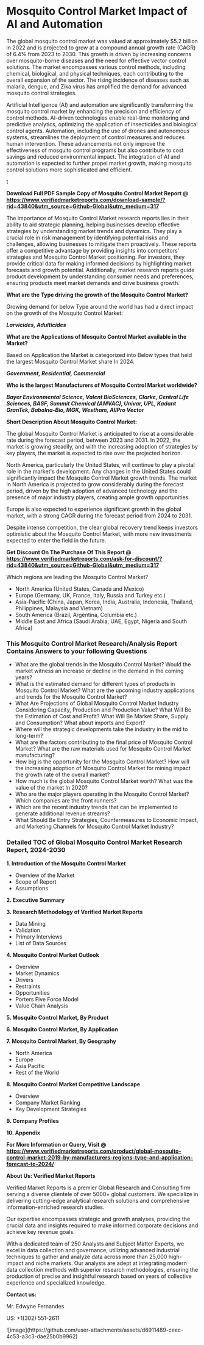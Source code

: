 <h1>Mosquito Control Market Impact of AI and Automation</h1><p>The global mosquito control market was valued at approximately $5.2 billion in 2022 and is projected to grow at a compound annual growth rate (CAGR) of 6.4% from 2023 to 2030. This growth is driven by increasing concerns over mosquito-borne diseases and the need for effective vector control solutions. The market encompasses various control methods, including chemical, biological, and physical techniques, each contributing to the overall expansion of the sector. The rising incidence of diseases such as malaria, dengue, and Zika virus has amplified the demand for advanced mosquito control strategies.</p><p>Artificial Intelligence (AI) and automation are significantly transforming the mosquito control market by enhancing the precision and efficiency of control methods. AI-driven technologies enable real-time monitoring and predictive analytics, optimizing the application of insecticides and biological control agents. Automation, including the use of drones and autonomous systems, streamlines the deployment of control measures and reduces human intervention. These advancements not only improve the effectiveness of mosquito control programs but also contribute to cost savings and reduced environmental impact. The integration of AI and automation is expected to further propel market growth, making mosquito control solutions more sophisticated and efficient.</p>t</p><p id="" class=""><strong>Download Full PDF Sample Copy of Mosquito Control Market Report @ <a href="https://www.verifiedmarketreports.com/download-sample/?rid=43840&utm_source=Github-Global&utm_medium=317" target="_blank">https://www.verifiedmarketreports.com/download-sample/?rid=43840&utm_source=Github-Global&utm_medium=317</a></strong></p><p>The importance of&nbsp;Mosquito Control Market research reports lies in their ability to aid strategic planning, helping businesses develop effective strategies by understanding market trends and dynamics. They play a crucial role in risk management by identifying potential risks and challenges, allowing businesses to mitigate them proactively. These reports offer a competitive advantage by providing insights into competitors' strategies and Mosquito Control Market positioning. For investors, they provide critical data for making informed decisions by highlighting market forecasts and growth potential. Additionally, market research reports guide product development by understanding consumer needs and preferences, ensuring products meet market demands and drive business growth.</p><p><strong>What are the&nbsp;Type driving the growth of the Mosquito Control Market?</strong></p><p id="" class="">Growing demand for below Type around the world has had a direct impact on the growth of the Mosquito Control Market:</p><em><strong>Larvicides, Adulticides</strong></em></p><strong>What are the&nbsp;Applications&nbsp;of Mosquito Control Market available in the Market?</strong></p><p id="" class="">Based on Application the Market is categorized into Below types that held the largest Mosquito Control Market share In 2024.</p><em><strong>Government, Residential, Commercial</strong></em></p><strong>Who is the largest Manufacturers of Mosquito Control Market worldwide?</strong></p><p><em><strong>Bayer Environmental Science, Valent BioSciences, Clarke, Central Life Sciences, BASF, Summit Chemical (AMVAC), Univar, UPL, Kadant GranTek, Babolna-Bio, MGK, Westham, AllPro Vector</strong></em></p><p id="" class=""><strong>Short Description About Mosquito Control Market:</strong></p><p>The global Mosquito Control Market is anticipated to rise at a considerable rate during the forecast period, between 2023 and 2031. In 2022, the market is growing steadily, and with the increasing adoption of strategies by key players, the market is expected to rise over the projected horizon.</p><p>North America, particularly the United States, will continue to play a pivotal role in the market's development. Any changes in the United States could significantly impact the Mosquito Control Market growth trends. The market in North America is projected to grow considerably during the forecast period, driven by the high adoption of advanced technology and the presence of major industry players, creating ample growth opportunities.</p><p>Europe is also expected to experience significant growth in the global market, with a strong CAGR during the forecast period from 2024 to 2031.</p><p>Despite intense competition, the clear global recovery trend keeps investors optimistic about the Mosquito Control Market, with more new investments expected to enter the field in the future.</p><p id="" class=""><strong>Get Discount On The Purchase Of This Report @ <a href="https://www.verifiedmarketreports.com/ask-for-discount/?rid=43840&utm_source=Github-Global&utm_medium=317" target="_blank">https://www.verifiedmarketreports.com/ask-for-discount/?rid=43840&utm_source=Github-Global&utm_medium=317</a></strong></p>Which regions are leading the Mosquito Control Market?</p><ul><li>North America (United States, Canada and Mexico)</li><li>Europe (Germany, UK, France, Italy, Russia and Turkey etc.)</li><li>Asia-Pacific (China, Japan, Korea, India, Australia, Indonesia, Thailand, Philippines, Malaysia and Vietnam)</li><li>South America (Brazil, Argentina, Columbia etc.)</li><li>Middle East and Africa (Saudi Arabia, UAE, Egypt, Nigeria and South Africa)</li></ul><h3 id="" class="">This Mosquito Control Market Research/Analysis Report Contains Answers to your following Questions</h3><ul><li>What are the global trends in the Mosquito Control Market? Would the market witness an increase or decline in the demand in the coming years?</li><li>What is the estimated demand for different types of products in Mosquito Control Market? What are the upcoming industry applications and trends for the Mosquito Control Market?</li><li>What Are Projections of Global Mosquito Control Market Industry Considering Capacity, Production and Production Value? What Will Be the Estimation of Cost and Profit? What Will Be Market Share, Supply and Consumption? What about imports and Export?</li><li>Where will the strategic developments take the industry in the mid to long-term?</li><li>What are the factors contributing to the final price of Mosquito Control Market? What are the raw materials used for Mosquito Control Market manufacturing?</li><li>How big is the opportunity for the Mosquito Control Market? How will the increasing adoption of Mosquito Control Market for mining impact the growth rate of the overall market?</li><li>How much is the global Mosquito Control Market worth? What was the value of the market In 2020?</li><li>Who are the major players operating in the Mosquito Control Market? Which companies are the front runners?</li><li>Which are the recent industry trends that can be implemented to generate additional revenue streams?</li><li>What Should Be Entry Strategies, Countermeasures to Economic Impact, and Marketing Channels for Mosquito Control Market Industry?</li></ul><h3 id="" class="">Detailed TOC of Global Mosquito Control Market Research Report, 2024-2030</h3><p id="" class=""><strong>1. Introduction of the Mosquito Control Market</strong></p><ul><li>Overview of the Market</li><li>Scope of Report</li><li>Assumptions</li></ul><p id="" class=""><strong>2. Executive Summary</strong></p><p id="" class=""><strong>3. Research Methodology of Verified Market Reports</strong></p><ul><li>Data Mining</li><li>Validation</li><li>Primary Interviews</li><li>List of Data Sources</li></ul><p id="" class=""><strong>4. Mosquito Control Market Outlook</strong></p><ul><li>Overview</li><li>Market Dynamics</li><li>Drivers</li><li>Restraints</li><li>Opportunities</li><li>Porters Five Force Model</li><li>Value Chain Analysis</li></ul><p id="" class=""><strong>5. Mosquito Control Market, By Product</strong></p><p id="" class=""><strong>6. Mosquito Control Market, By Application</strong></p><p id="" class=""><strong>7. Mosquito Control Market, By Geography</strong></p><ul><li>North America</li><li>Europe</li><li>Asia Pacific</li><li>Rest of the World</li></ul><p id="" class=""><strong>8. Mosquito Control Market Competitive Landscape</strong></p><ul><li>Overview</li><li>Company Market Ranking</li><li>Key Development Strategies</li></ul><p id="" class=""><strong>9. Company Profiles</strong></p><p id="" class=""><strong>10. Appendix</strong></p><p id="" class=""><strong>For More Information or Query, Visit @ <a href="https://www.verifiedmarketreports.com/product/global-mosquito-control-market-2019-by-manufacturers-regions-type-and-application-forecast-to-2024/" target="_blank">https://www.verifiedmarketreports.com/product/global-mosquito-control-market-2019-by-manufacturers-regions-type-and-application-forecast-to-2024/</a></strong></p><p id="" class=""><strong>About Us: Verified Market Reports</strong></p><p id="" class="">Verified Market Reports is a premier Global Research and Consulting firm serving a diverse clientele of over 5000+ global customers. We specialize in delivering cutting-edge analytical research solutions and comprehensive information-enriched research studies.</p><p id="" class="">Our expertise encompasses strategic and growth analyses, providing the crucial data and insights required to make informed corporate decisions and achieve key revenue goals.</p><p id="" class="">With a dedicated team of 250 Analysts and Subject Matter Experts, we excel in data collection and governance, utilizing advanced industrial techniques to gather and analyze data across more than 25,000 high-impact and niche markets. Our analysts are adept at integrating modern data collection methods with superior research methodologies, ensuring the production of precise and insightful research based on years of collective experience and specialized knowledge.</p><p id="" class=""><strong>Contact us:</strong></p><p id="" class="">Mr. Edwyne Fernandes</p><p id="" class="">US: +1(302) 551-2611</p>
![image](https://github.com/user-attachments/assets/d6911489-ceec-4c53-a3c3-dae25b0b9962)
